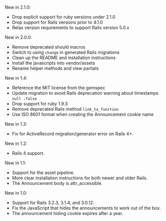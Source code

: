 New in 2.1.0:

* Drop explicit support for ruby versions under 2.1.0
* Drop support for Rails versions prior to 4.1.0
* Relax version requirements to support Rails version 5.0.x

New in 2.0.0:

* Remove deprecated should macros
* Switch to using `change` in generated Rails migrations
* Clean up the README and installation instructions
* Install the javascripts into vendor/assets
* Rename helper methods and view partials

New in 1.4:

* Reference the MIT license from the gemspec
* Update migration to avoid Rails deprecation warning about timestamps `null :false`
* Drop support for ruby 1.9.3
* Remove deprecated Rails method `link_to_function`
* Use ISO 8601 format when creating the Announcement cookie name

New in 1.3:

* Fix for ActiveRecord migration/generator error on Rails 4+.

New in 1.2:

* Rails 4 support.

New in 1.1:

* Support for the asset pipeline.
* More clear installation instructions for both newer and older Rails.
* The Announcement body is attr_accessible.

New in 1.0:

* Support for Rails 3.2.3, 3.1.4, and 3.0.12.
* Fix the JavaScript that hides the announcements to work out of the box.
* The announcement hiding cookie expires after a year.
